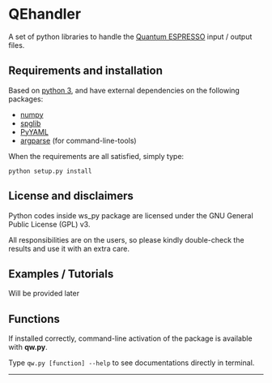 QEhandler
========
A set of python libraries to handle the [Quantum ESPRESSO](http://www.quantum-espresso.org) input / output files.


Requirements and installation
------------
Based on [python 3](https://python.org), and have external dependencies on the following packages:

* [numpy](http://www.numpy.org)
* [spglib](https://atztogo.github.io/spglib/)
* [PyYAML](https://pyyaml.org)
* [argparse](https://docs.python.org/3/library/argparse.html) (for command-line-tools)

When the requirements are all satisfied, simply type:

`python setup.py install`

License and disclaimers
------------
Python codes inside ws_py package are licensed under the GNU General Public License (GPL) v3.

All responsibilities are on the users, so please kindly double-check the results and use it with an extra care.

Examples / Tutorials
--------------------
Will be provided later

Functions
------------
If installed correctly, command-line activation of the package is available with **qw.py**.

Type `qw.py [function] --help` to see documentations directly in terminal.

----